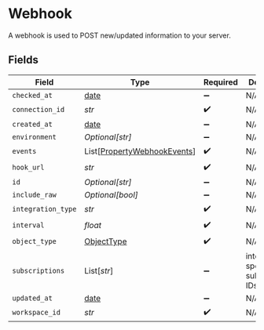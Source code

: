 # Webhook

A webhook is used to POST new/updated information to your server.


## Fields

| Field                                                                       | Type                                                                        | Required                                                                    | Description                                                                 |
| --------------------------------------------------------------------------- | --------------------------------------------------------------------------- | --------------------------------------------------------------------------- | --------------------------------------------------------------------------- |
| `checked_at`                                                                | [date](https://docs.python.org/3/library/datetime.html#date-objects)        | :heavy_minus_sign:                                                          | N/A                                                                         |
| `connection_id`                                                             | *str*                                                                       | :heavy_check_mark:                                                          | N/A                                                                         |
| `created_at`                                                                | [date](https://docs.python.org/3/library/datetime.html#date-objects)        | :heavy_minus_sign:                                                          | N/A                                                                         |
| `environment`                                                               | *Optional[str]*                                                             | :heavy_minus_sign:                                                          | N/A                                                                         |
| `events`                                                                    | List[[PropertyWebhookEvents](../../models/shared/propertywebhookevents.md)] | :heavy_check_mark:                                                          | N/A                                                                         |
| `hook_url`                                                                  | *str*                                                                       | :heavy_check_mark:                                                          | N/A                                                                         |
| `id`                                                                        | *Optional[str]*                                                             | :heavy_minus_sign:                                                          | N/A                                                                         |
| `include_raw`                                                               | *Optional[bool]*                                                            | :heavy_minus_sign:                                                          | N/A                                                                         |
| `integration_type`                                                          | *str*                                                                       | :heavy_check_mark:                                                          | N/A                                                                         |
| `interval`                                                                  | *float*                                                                     | :heavy_check_mark:                                                          | N/A                                                                         |
| `object_type`                                                               | [ObjectType](../../models/shared/objecttype.md)                             | :heavy_check_mark:                                                          | N/A                                                                         |
| `subscriptions`                                                             | List[*str*]                                                                 | :heavy_minus_sign:                                                          | integration-specific subscriptions IDs                                      |
| `updated_at`                                                                | [date](https://docs.python.org/3/library/datetime.html#date-objects)        | :heavy_minus_sign:                                                          | N/A                                                                         |
| `workspace_id`                                                              | *str*                                                                       | :heavy_check_mark:                                                          | N/A                                                                         |